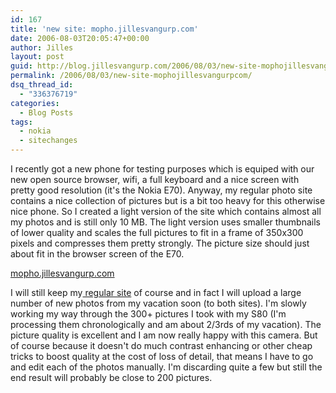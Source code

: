 ```yaml
---
id: 167
title: 'new site: mopho.jillesvangurp.com'
date: 2006-08-03T20:05:47+00:00
author: Jilles
layout: post
guid: http://blog.jillesvangurp.com/2006/08/03/new-site-mophojillesvangurpcom/
permalink: /2006/08/03/new-site-mophojillesvangurpcom/
dsq_thread_id:
  - "336376719"
categories:
  - Blog Posts
tags:
  - nokia
  - sitechanges
---
```

I recently got a new phone for testing purposes which is equiped with our new open source browser, wifi, a full keyboard and a nice screen with pretty good resolution (it's the Nokia E70). Anyway, my regular photo site contains a nice collection of pictures but is a bit too heavy for this otherwise nice phone. So I created a light version of the site which contains almost all my photos and is still only 10 MB. The light version uses smaller thumbnails of lower quality and scales the full pictures to fit in a frame of 350x300 pixels and compresses them pretty strongly. The picture size should just about fit in the browser screen of the E70.

[mopho.jillesvangurp.com](http://mopho.jillesvangurp.com)

I will still keep my[ regular site](https://www.jillesvangurp.com) of course and in fact I will upload a large number of new photos from my vacation soon (to both sites). I'm slowly working my way through the 300+ pictures I took with my S80 (I'm processing them chronologically and am about 2/3rds of my vacation). The picture quality is excellent and I am now really happy with this camera. But of course because it doesn't do much contrast enhancing or other cheap tricks to boost quality at the cost of loss of detail, that means I have to go and edit each of the photos manually. I'm discarding quite a few but still the end result will probably be close to 200 pictures.